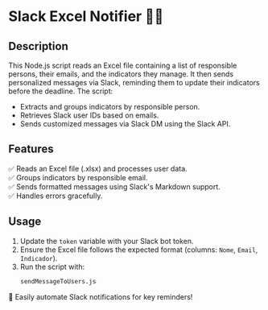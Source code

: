 # Slack Excel Notifier 📩🔔

## Description
This Node.js script reads an Excel file containing a list of responsible persons, their emails, and the indicators they manage. It then sends personalized messages via Slack, reminding them to update their indicators before the deadline. The script:

- Extracts and groups indicators by responsible person.
- Retrieves Slack user IDs based on emails.
- Sends customized messages via Slack DM using the Slack API.

## Features
✅ Reads an Excel file (.xlsx) and processes user data.  
✅ Groups indicators by responsible email.  
✅ Sends formatted messages using Slack's Markdown support.  
✅ Handles errors gracefully.  

## Usage

1. Update the `token` variable with your Slack bot token.  
2. Ensure the Excel file follows the expected format (columns: `Nome`, `Email`, `Indicador`).  
3. Run the script with:
   ```sh
   sendMessageToUsers.js
   ```

🚀 Easily automate Slack notifications for key reminders!
